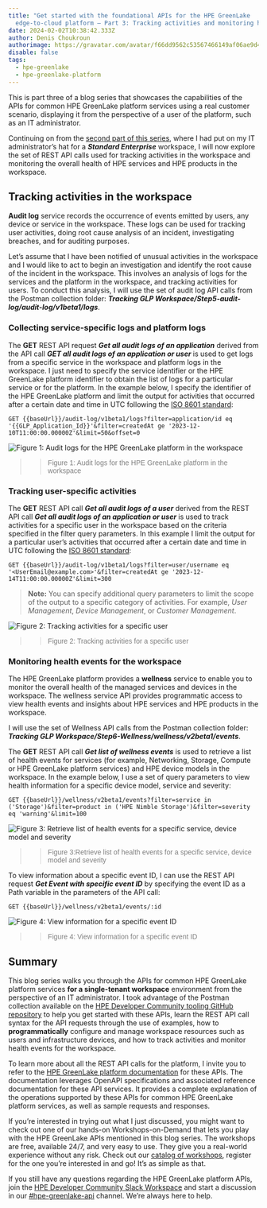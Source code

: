 ```yaml
---
title: "Get started with the foundational APIs for the HPE GreenLake
  edge-to-cloud platform – Part 3: Tracking activities and monitoring health"
date: 2024-02-02T10:38:42.333Z
author: Denis Choukroun
authorimage: https://gravatar.com/avatar/f66dd9562c53567466149af06ae9d4f1?s=96
disable: false
tags:
  - hpe-greenlake
  - hpe-greenlake-platform
---
```

This is part three of a blog series that showcases the capabilities of the APIs for common HPE GreenLake platform services using a real customer scenario, displaying it from the perspective of a user of the platform, such as an IT administrator. 

Continuing on from the [second part of this series](https://developer.hpe.com/blog/get-started-with-the-foundational-apis-for-the-hpe-greenlake-edge-to-cloud-platform-%E2%80%93-part-2-configuring-and-managing-a-workspace/), where I had put on my IT administrator’s hat for a ***Standard Enterprise*** workspace, I will now explore the set of REST API calls used for tracking activities in the workspace and monitoring the overall health of HPE services and HPE products in the workspace.

## Tracking activities in the workspace
**Audit log** service records the occurrence of events emitted by users, any device or service in the workspace. These logs can be used for tracking user activities, doing root cause analysis of an incident, investigating breaches, and for auditing purposes.

Let’s assume that I have been notified of unusual activities in the workspace and I would like to act to begin an investigation and identify the root cause of the incident in the workspace. This involves an analysis of logs for the services and the platform in the workspace, and tracking activities for users. To conduct this analysis, I will use the set of audit log API calls from the Postman collection folder: ***Tracking GLP Workspace/Step5-audit-log/audit-log/v1beta1/logs***.

### Collecting service-specific logs and platform logs

The **GET** REST API request ***Get all audit logs of an application*** derived from the API call ***GET all audit logs of an application or user*** is used to get logs from a specific service in the workspace and platform logs in the workspace. I just need to specify the service identifier or the HPE GreenLake platform identifier to obtain the list of logs for a particular service or for the platform. In the example below, I specify the identifier of the HPE GreenLake platform and limit the output for activities that occurred after a certain date and time in UTC following the [ISO 8601 standard](https://en.wikipedia.org/wiki/ISO_8601):

`GET {{baseUrl}}/audit-log/v1beta1/logs?filter=application/id eq '{{GLP_Application_Id}}'&filter=createdAt ge '2023-12-10T11:00:00.00000Z'&limit=50&offset=0` 

![Figure 1: Audit logs for the HPE GreenLake platform in the workspace](/img/blog-part3-auditlog-application-specific-logs-image2.png "Figure 1: Audit logs for the HPE GreenLake platform in the workspace")

> > <span style="color:grey; font-family:Arial; font-size:1em"> Figure 1: Audit logs for the HPE GreenLake platform in the workspace</span>

### Tracking user-specific activities

The **GET** REST API call ***Get all audit logs of a user*** derived from the REST API call ***Get all audit logs of an application or user*** is used to track activities for a specific user in the workspace based on the criteria specified in the filter query parameters. In this example I limit the output for a particular user’s activities that occurred after a certain date and time in UTC following the [ISO 8601 standard](https://en.wikipedia.org/wiki/ISO_8601):

`GET {{baseUrl}}/audit-log/v1beta1/logs?filter=user/username eq '<UserEmail@example.com>'&filter=createdAt ge '2023-12-14T11:00:00.00000Z'&limit=300` 

> **Note:** You can specify additional query parameters to limit the scope of the output to a specific category of activities. For example, *User Management*, *Device Management*, or *Customer Management*.

![Figure 2: Tracking activities for a specific user](/img/blog-part3-auditlog-tracking-user-activities-image1.png "Figure 2: Tracking activities for a specific user")

> > <span style="color:grey; font-family:Arial; font-size:1em"> Figure 2: Tracking activities for a specific user</span>


### Monitoring health events for the workspace

The HPE GreenLake platform provides a **wellness** service to enable you to monitor the overall health of the managed services and devices in the workspace. The wellness service API provides programmatic access to view health events and insights about HPE services and HPE products in the workspace.

I will use the set of Wellness API calls from the Postman collection folder: ***Tracking GLP Workspace/Step6-Wellness/wellness/v2beta1/events***.

The **GET** REST API call ***Get list of wellness events*** is used to retrieve a list of health events for services (for example, Networking, Storage, Compute or HPE GreenLake platform services) and HPE device models in the workspace. In the example below, I use a set of query parameters to view health information for a specific device model, service and severity:

`GET {{baseUrl}}/wellness/v2beta1/events?filter=service in ('Storage')&filter=product in ('HPE Nimble Storage')&filter=severity eq 'warning'&limit=100` 

![Figure 3: Retrieve list of health events for a specific service, device model and severity](/img/blog-part3-list-wellness-events-for-service-product-severity-image3.png "Figure 3: Retrieve list of health events for a specific service, device model and severity")

> > <span style="color:grey; font-family:Arial; font-size:1em"> Figure 3:Retrieve list of health events for a specific service, device model and severity</span>

To view information about a specific event ID, I can use the REST API request ***Get Event with specific event ID*** by specifying the event ID as a Path variable in the parameters of the API call:

`GET {{baseUrl}}/wellness/v2beta1/events/:id`


![Figure 4: View information for a specific event ID](/img/blog-part3-view-wellness-event-for-specific-event-id-image4.png "Figure 4: View information for a specific event ID")

> > <span style="color:grey; font-family:Arial; font-size:1em"> Figure 4: View information for a specific event ID</span>

## Summary

This blog series walks you through the APIs for common HPE GreenLake platform services **for a single-tenant workspace** environment from the perspective of an IT administrator. I took advantage of the Postman collection available on the [HPE Developer Community tooling GitHub repository](https://github.com/hpe-dev-incubator/GLP-API-Tooling/tree/main/Postman-Collections) to help you get started with these APIs, learn the REST API call syntax for the API requests through the use of examples, how to **programmatically** configure and manage workspace resources such as users and infrastructure devices, and how to track activities and monitor health events for the workspace. 

To learn more about all the REST API calls for the platform, I invite you to refer to the [HPE GreenLake platform documentation](https://developer.greenlake.hpe.com/docs/greenlake/services/) for these APIs. The documentation leverages OpenAPI specifications and associated reference documentation for these API services. It provides a complete explanation of the operations supported by these APIs for common HPE GreenLake platform services, as well as sample requests and responses.

If you’re interested in trying out what I just discussed, you might want to check out one of our hands-on Workshops-on-Demand that lets you play with the HPE GreenLake APIs mentioned in this blog series. The workshops are free, available 24/7, and very easy to use. They give you a real-world experience without any risk. Check out our [catalog of workshops](https://developer.hpe.com/hackshack/workshops), register for the one you’re interested in and go! It’s as simple as that. 

If you still have any questions regarding the HPE GreenLake platform APIs, join the [HPE Developer Community Slack Workspace](https://developer.hpe.com/slack-signup/) and start a discussion in our [\#hpe-greenlake-api](https://hpedev.slack.com/archives/C02EG5XFK8Q) channel. We’re always here to help.